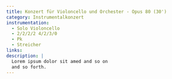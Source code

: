 ```yaml
---
title: Konzert für Violoncello und Orchester - Opus 80 (30')
category: Instrumentalkonzert
instrumentation:
  - Solo Violoncello
  - 2/2/2/2 4/2/3/0
  - Pk
  - Streicher
links:
description: |
  Lorem ipsum dolor sit amed and so on
  and so forth.
---
```

